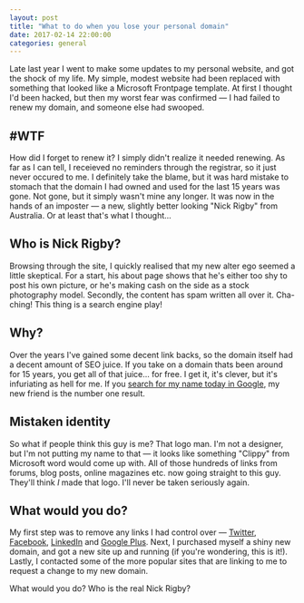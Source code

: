 ```yaml
---
layout: post
title: "What to do when you lose your personal domain"
date: 2017-02-14 22:00:00
categories: general
---
```


Late last year I went to make some updates to my personal website, and got the shock of my life. My simple, modest website had been replaced with something that looked like a Microsoft Frontpage template. At first I thought I'd been hacked, but then my worst fear was confirmed — I had failed to renew my domain, and someone else had swooped.

## #WTF
How did I forget to renew it? I simply didn't realize it needed renewing. As far as I can tell, I receieved no reminders through the registrar, so it just never occured to me. I definitely take the blame, but it was hard mistake to stomach that the domain I had owned and used for the last 15 years was gone. Not gone, but it simply wasn't mine any longer. It was now in the hands of an imposter — a new, slightly better looking "Nick Rigby" from Australia. Or at least that's what I thought...

## Who is Nick Rigby?
Browsing through the site, I quickly realised that my new alter ego seemed a little skeptical. For a start, his about page shows that he's either too shy to post his own picture, or he's making cash on the side as a stock photography model. Secondly, the content has spam written all over it. Cha-ching! This thing is a search engine play!

## Why?
Over the years I've gained some decent link backs, so the domain itself had a decent amount of SEO juice. If you take on a domain thats been around for 15 years, you get all of that juice... for free. I get it, it's clever, but it's infuriating as hell for me. If you [search for my name today in Google](https://www.google.com/#q=nick+rigby), my new friend is the number one result.

## Mistaken identity
So what if people think this guy is me? That logo man. I'm not a designer, but I'm not putting my name to that — it looks like something "Clippy" from Microsoft word would come up with. All of those hundreds of links from forums, blog posts, online magazines etc. now going straight to this guy. They'll think _I_ made that logo. I'll never be taken seriously again.

## What would you do?
My first step was to remove any links I had control over — [Twitter](https://twitter.com/nick_rigby), [Facebook](https://www.facebook.com/nrigby), [LinkedIn](https://www.linkedin.com/in/nrigby/) and [Google Plus](https://plus.google.com/107860330650535826177). Next, I purchased myself a shiny new domain, and got a new site up and running (if you're wondering, this is it!). Lastly, I contacted some of the more popular sites that are linking to me to request a change to my new domain.

What would you do? Who is the real Nick Rigby?
